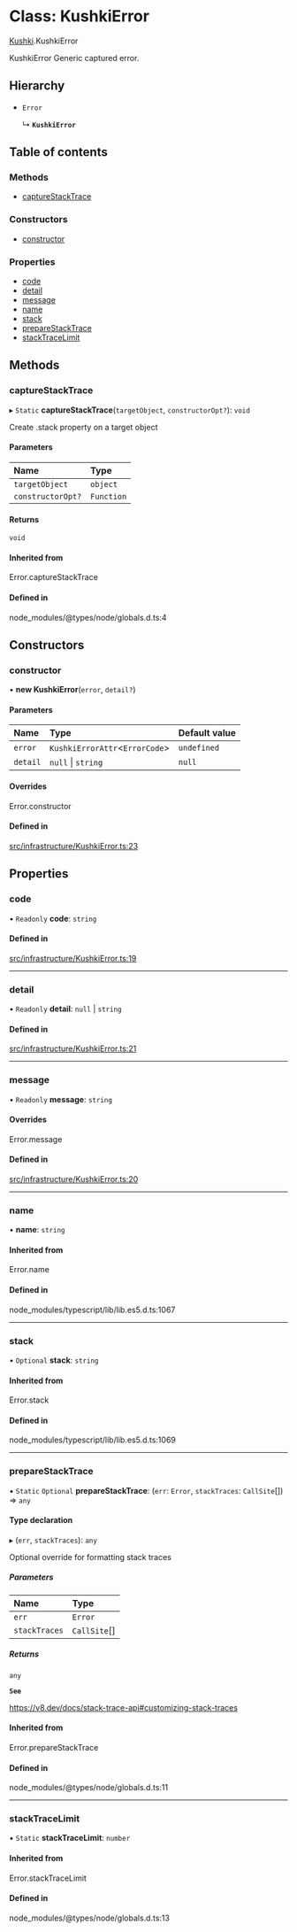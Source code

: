 # Class: KushkiError

[Kushki](../wiki/Kushki).KushkiError

KushkiError Generic captured error.

## Hierarchy

- `Error`

  ↳ **`KushkiError`**

## Table of contents

### Methods

- [captureStackTrace](../wiki/Kushki.KushkiError#capturestacktrace)

### Constructors

- [constructor](../wiki/Kushki.KushkiError#constructor)

### Properties

- [code](../wiki/Kushki.KushkiError#code)
- [detail](../wiki/Kushki.KushkiError#detail)
- [message](../wiki/Kushki.KushkiError#message)
- [name](../wiki/Kushki.KushkiError#name)
- [stack](../wiki/Kushki.KushkiError#stack)
- [prepareStackTrace](../wiki/Kushki.KushkiError#preparestacktrace)
- [stackTraceLimit](../wiki/Kushki.KushkiError#stacktracelimit)

## Methods

### captureStackTrace

▸ `Static` **captureStackTrace**(`targetObject`, `constructorOpt?`): `void`

Create .stack property on a target object

#### Parameters

| Name | Type |
| :------ | :------ |
| `targetObject` | `object` |
| `constructorOpt?` | `Function` |

#### Returns

`void`

#### Inherited from

Error.captureStackTrace

#### Defined in

node_modules/@types/node/globals.d.ts:4

## Constructors

### constructor

• **new KushkiError**(`error`, `detail?`)

#### Parameters

| Name | Type | Default value |
| :------ | :------ | :------ |
| `error` | `KushkiErrorAttr`<`ErrorCode`\> | `undefined` |
| `detail` | ``null`` \| `string` | `null` |

#### Overrides

Error.constructor

#### Defined in

[src/infrastructure/KushkiError.ts:23](https://github.com/ksh-js-sdk-dev/kushki-js-sdk/blob/58b0a1b/src/infrastructure/KushkiError.ts#L23)

## Properties

### code

• `Readonly` **code**: `string`

#### Defined in

[src/infrastructure/KushkiError.ts:19](https://github.com/ksh-js-sdk-dev/kushki-js-sdk/blob/58b0a1b/src/infrastructure/KushkiError.ts#L19)

___

### detail

• `Readonly` **detail**: ``null`` \| `string`

#### Defined in

[src/infrastructure/KushkiError.ts:21](https://github.com/ksh-js-sdk-dev/kushki-js-sdk/blob/58b0a1b/src/infrastructure/KushkiError.ts#L21)

___

### message

• `Readonly` **message**: `string`

#### Overrides

Error.message

#### Defined in

[src/infrastructure/KushkiError.ts:20](https://github.com/ksh-js-sdk-dev/kushki-js-sdk/blob/58b0a1b/src/infrastructure/KushkiError.ts#L20)

___

### name

• **name**: `string`

#### Inherited from

Error.name

#### Defined in

node_modules/typescript/lib/lib.es5.d.ts:1067

___

### stack

• `Optional` **stack**: `string`

#### Inherited from

Error.stack

#### Defined in

node_modules/typescript/lib/lib.es5.d.ts:1069

___

### prepareStackTrace

▪ `Static` `Optional` **prepareStackTrace**: (`err`: `Error`, `stackTraces`: `CallSite`[]) => `any`

#### Type declaration

▸ (`err`, `stackTraces`): `any`

Optional override for formatting stack traces

##### Parameters

| Name | Type |
| :------ | :------ |
| `err` | `Error` |
| `stackTraces` | `CallSite`[] |

##### Returns

`any`

**`See`**

https://v8.dev/docs/stack-trace-api#customizing-stack-traces

#### Inherited from

Error.prepareStackTrace

#### Defined in

node_modules/@types/node/globals.d.ts:11

___

### stackTraceLimit

▪ `Static` **stackTraceLimit**: `number`

#### Inherited from

Error.stackTraceLimit

#### Defined in

node_modules/@types/node/globals.d.ts:13
